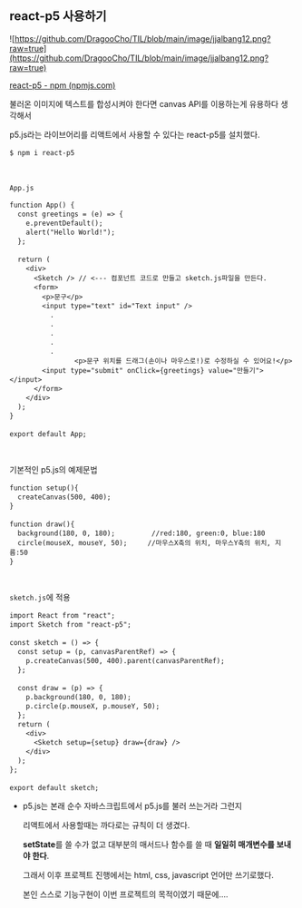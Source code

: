 ## **react-p5 사용하기**

![https://github.com/DragooCho/TIL/blob/main/image/jjalbang12.png?raw=true](https://github.com/DragooCho/TIL/blob/main/image/jjalbang12.png?raw=true)

[react-p5 - npm (npmjs.com)](https://www.npmjs.com/package/react-p5)

불러온 이미지에 텍스트를 합성시켜야 한다면 canvas API를 이용하는게 유용하다 생각해서

p5.js라는 라이브어리를 리액트에서 사용할 수 있다는 react-p5를 설치했다.

```
$ npm i react-p5
```

<br />

```App.js```

```
function App() {
  const greetings = (e) => {
    e.preventDefault();
    alert("Hello World!");
  };

  return (
    <div>
      <Sketch /> // <--- 컴포넌트 코드로 만들고 sketch.js파일을 만든다.
      <form>
        <p>문구</p>
        <input type="text" id="Text input" />
          .
          .
          .
          .
          .
                <p>문구 위치를 드래그(손이나 마우스로!)로 수정하실 수 있어요!</p>
        <input type="submit" onClick={greetings} value="만들기"></input>
      </form>
    </div>
  );
}

export default App;  

```

<br />

기본적인  p5.js의 예제문법

```
function setup(){  
  createCanvas(500, 400);
}

function draw(){   
  background(180, 0, 180);         //red:180, green:0, blue:180
  circle(mouseX, mouseY, 50);     //마우스X축의 위치, 마우스Y축의 위치, 지름:50 
}
```

<br />

`sketch.js`에 적용

```
import React from "react";
import Sketch from "react-p5";

const sketch = () => {
  const setup = (p, canvasParentRef) => {
    p.createCanvas(500, 400).parent(canvasParentRef);
  };

  const draw = (p) => {
    p.background(180, 0, 180);
    p.circle(p.mouseX, p.mouseY, 50);
  };
  return (
    <div>
      <Sketch setup={setup} draw={draw} />
    </div>
  );
};

export default sketch;
```

- p5.js는 본래 순수 자바스크립트에서 p5.js를 불러 쓰는거라 그런지	

  리액트에서 사용할때는 까다로는 규칙이 더 생겼다.	

  **setState**를 쓸 수가 없고 대부분의 매서드나 함수를 쓸 때 **일일히 매개변수를 보내야 한다**.

  그래서 이후 프로젝트 진행에서는 html, css, javascript 언어만 쓰기로했다.	

  본인 스스로 기능구현이 이번 프로젝트의 목적이였기 때문에....